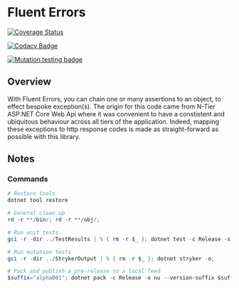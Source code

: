# Fluent Errors

[![Coverage Status](https://coveralls.io/repos/github/ne1410s/FluentErrors/badge.svg?branch=main)](https://coveralls.io/github/ne1410s/FluentErrors?branch=main)

[![Codacy Badge](https://app.codacy.com/project/badge/Grade/9fcf73d6791b4e36b461432dab7194d6)](https://app.codacy.com/gh/ne1410s/FluentErrors/dashboard)

[![Mutation testing badge](https://img.shields.io/endpoint?style=flat&url=https%3A%2F%2Fbadge-api.stryker-mutator.io%2Fgithub.com%2Fne1410s%2FFluentErrors%2Fmain)](https://dashboard.stryker-mutator.io/reports/github.com/ne1410s/FluentErrors/main)

## Overview
With Fluent Errors, you can chain one or many assertions to an object, to effect bespoke exception(s).
The origin for this code came from N-Tier ASP.NET Core Web Api where it was convenient to have a constistent and ubiquitous behaviour across all tiers of the application.
Indeed, mapping these exceptions to http response codes is made as straight-forward as possible with this library.

## Notes
### Commands
```powershell
# Restore tools
dotnet tool restore

# General clean up
rd -r **/bin/; rd -r **/obj/;

# Run unit tests
gci -r -dir ../TestResults | % { rm -r $_ }; dotnet test -c Release -s .runsettings; dotnet reportgenerator -targetdir:coveragereport -reports:**/coverage.cobertura.xml -reporttypes:"html;jsonsummary"; start coveragereport/index.html;

# Run mutation tests
gci -r -dir ../StrykerOutput | % { rm -r $_ }; dotnet stryker -o;

# Pack and publish a pre-release to a local feed
$suffix="alpha001"; dotnet pack -c Release -o nu --version-suffix $suffix; dotnet nuget push "nu\*.*$suffix.nupkg" --source localdev; gci nu/ | ri -r; rmdir nu;
```
